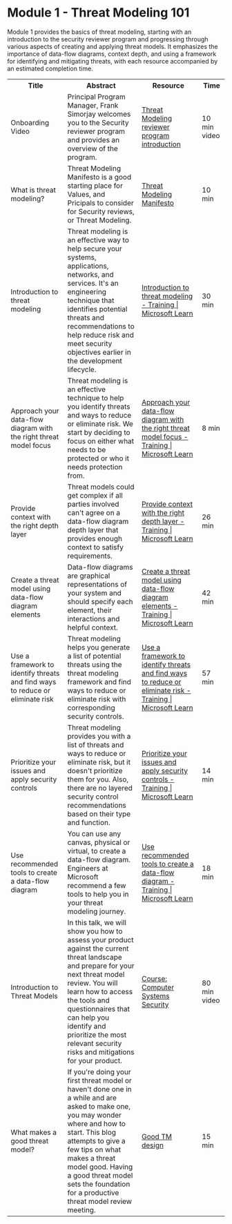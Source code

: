 # Module 1 - Threat Modeling 101
Module 1 provides the basics of threat modeling, starting with an introduction to the security reviewer program and progressing through various aspects of creating and applying threat models. It emphasizes the importance of data-flow diagrams, context depth, and using a framework for identifying and mitigating threats, with each resource accompanied by an estimated completion time.
 

<table>
  <colgroup>
    <col style="width: 200px;">
    <col style="width: 400px;">
    <col style="width: 300px;">
    <col style="width: 100px;">
  </colgroup>
  <tr>
    <th>Title</th>
    <th>Abstract</th>
    <th>Resource</th>
    <th>Time</th>
  </tr>
  <tr>
    <td>Onboarding Video</td>
    <td>Principal Program Manager, Frank Simorjay welcomes you to the Security reviewer program and provides an overview of the program.</td>
    <td><a href="https://youtu.be/s-YrCIGwbVs"> Threat Modeling reviewer program introduction </a></td>
    <td>10 min video</tr>
  <tr>
    <td>What is threat modeling?</td>
    <td>Threat Modeling Manifesto is a good starting place for Values, and Pricipals to consider for Security reviews, or Threat Modeling.</td>
    <td><a href="https://www.threatmodelingmanifesto.org/"> Threat Modeling Manifesto</a></td>
    <td>10 min</td>
  </tr>
  <tr>
    <td>Introduction to threat modeling</td>
    <td>Threat modeling is an effective way to help secure your systems, applications, networks, and services. It's an engineering technique that identifies potential threats and recommendations to help reduce risk and meet security objectives earlier in the development lifecycle.</td>
    <td><a href="https://learn.microsoft.com/en-us/training/modules/tm-introduction-to-threat-modeling/"> Introduction to threat modeling - Training | Microsoft Learn</a></td>
    <td>30 min</td>
  </tr>
  <tr>
    <td>Approach your data-flow diagram with the right threat model focus</td>
    <td>Threat modeling is an effective technique to help you identify threats and ways to reduce or eliminate risk. We start by deciding to focus on either what needs to be protected or who it needs protection from.</td>
    <td><a href="https://learn.microsoft.com/en-us/training/modules/tm-approach-your-data-flow-diagram-with-the-right-threat-model-focus/">Approach your data-flow diagram with the right threat model focus - Training | Microsoft Learn</a></td>
    <td>8 min</td>
  </tr>
  <tr>
    <td>Provide context with the right depth layer</td>
    <td>Threat models could get complex if all parties involved can't agree on a data-flow diagram depth layer that provides enough context to satisfy requirements.</td>
    <td><a href="https://learn.microsoft.com/en-us/training/modules/tm-provide-context-with-the-right-depth-layer/">Provide context with the right depth layer - Training | Microsoft Learn</a></td>
    <td>26 min</td>
  </tr>
  <tr>
    <td>Create a threat model using data-flow diagram elements</td>
    <td>Data-flow diagrams are graphical representations of your system and should specify each element, their interactions and helpful context.</td>
    <td><a href="https://learn.microsoft.com/en-us/training/modules/tm-create-a-threat-model-using-foundational-data-flow-diagram-elements/">Create a threat model using data-flow diagram elements - Training | Microsoft Learn</td>
    <td>42 min</td>
  </tr>
  <tr>
    <td>Use a framework to identify threats and find ways to reduce or eliminate risk</td>
    <td>Threat modeling helps you generate a list of potential threats using the threat modeling framework and find ways to reduce or eliminate risk with corresponding security controls.</td>
    <td><a href="https://learn.microsoft.com/en-us/training/modules/tm-use-a-framework-to-identify-threats-and-find-ways-to-reduce-or-eliminate-risk/">Use a framework to identify threats and find ways to reduce or eliminate risk - Training | Microsoft Learn</a></td>
    <td>57 min</td>
  </tr>
 <tr>
    <td>Prioritize your issues and apply security controls</td>
    <td>Threat modeling provides you with a list of threats and ways to reduce or eliminate risk, but it doesn't prioritize them for you. Also, there are no layered security control recommendations based on their type and function.</td>
    <td><a href="https://learn.microsoft.com/en-us/training/modules/tm-prioritize-your-issues-and-apply-security-controls/">Prioritize your issues and apply security controls - Training | Microsoft Learn</a></td>
    <td>14 min</td>
  </tr>
  <tr>
    <td>Use recommended tools to create a data-flow diagram</td>
    <td>You can use any canvas, physical or virtual, to create a data-flow diagram. Engineers at Microsoft recommend a few tools to help you in your threat modeling journey.</td>
    <td><a href="https://learn.microsoft.com/en-us/training/modules/tm-use-recommended-tools-to-create-a-data-flow-diagram/">Use recommended tools to create a data-flow diagram - Training | Microsoft Learn</a></td>
    <td>18 min</td>
  </tr>
  <tr>
    <td>Introduction to Threat Models</td>
    <td>In this talk, we will show you how to assess your product against the current threat landscape and prepare for your next threat model review. You will learn how to access the tools and questionnaires that can help you identify and prioritize the most relevant security risks and mitigations for your product.</td>
    <td><a href="https://www.youtube.com/watch?v=GqmQg-cszw4">Course: Computer Systems Security</a></td>
    <td>80 min video</td>
  </tr>
  <tr>
    <td>What makes a good threat model?</td>
    <td>If you're doing your first threat model or haven't done one in a while and are asked to make one, you may wonder where and how to start. This blog attempts to give a few tips on what makes a threat model good. Having a good threat model sets the foundation for a productive threat model review meeting.</td>
    <td><a href="Articles/Goodtm.md"> Good TM design</a></td>
    <td>15 min</td>
  </tr>
</table>


  

